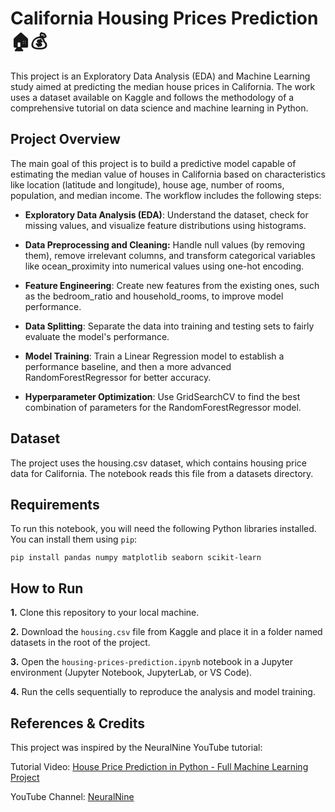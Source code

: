 # California Housing Prices Prediction 🏠💰
This project is an Exploratory Data Analysis (EDA) and Machine Learning study aimed at predicting the median house prices in California. The work uses a dataset available on Kaggle and follows the methodology of a comprehensive tutorial on data science and machine learning in Python.

## Project Overview
The main goal of this project is to build a predictive model capable of estimating the median value of houses in California based on characteristics like location (latitude and longitude), house age, number of rooms, population, and median income. The workflow includes the following steps:

* **Exploratory Data Analysis (EDA)**: Understand the dataset, check for missing values, and visualize feature distributions using histograms.

* **Data Preprocessing and Cleaning:** Handle null values (by removing them), remove irrelevant columns, and transform categorical variables like ocean_proximity into numerical values using one-hot encoding.

* **Feature Engineering**: Create new features from the existing ones, such as the bedroom_ratio and household_rooms, to improve model performance.

* **Data Splitting**: Separate the data into training and testing sets to fairly evaluate the model's performance.

* **Model Training**: Train a Linear Regression model to establish a performance baseline, and then a more advanced RandomForestRegressor for better accuracy.

* **Hyperparameter Optimization**: Use GridSearchCV to find the best combination of parameters for the RandomForestRegressor model.

## Dataset
The project uses the housing.csv dataset, which contains housing price data for California. The notebook reads this file from a datasets directory.

## Requirements
To run this notebook, you will need the following Python libraries installed. You can install them using `pip`:

```Shell
pip install pandas numpy matplotlib seaborn scikit-learn
```
## How to Run
**1.** Clone this repository to your local machine.

**2.** Download the `housing.csv` file from Kaggle and place it in a folder named datasets in the root of the project.

**3.** Open the `housing-prices-prediction.ipynb` notebook in a Jupyter environment (Jupyter Notebook, JupyterLab, or VS Code).

**4.** Run the cells sequentially to reproduce the analysis and model training.

## References & Credits
This project was inspired by the NeuralNine YouTube tutorial:

Tutorial Video: [House Price Prediction in Python - Full Machine Learning Project](https://www.youtube.com/watch?v=fATVVQfFyU0)

YouTube Channel: [NeuralNine](https://www.youtube.com/@NeuralNine)
